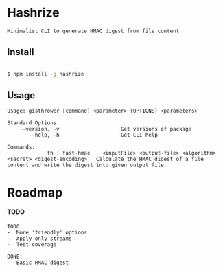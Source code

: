 # Hashrize
`Minimalist CLI to generate HMAC digest from file content`

## Install
```sh

$ npm install -g hashrize
```

## Usage

```
Usage: gisthrower [command] <parameter> {OPTIONS} <parameters>

Standard Options:
    --version, -v                    Get versions of package
       --help, -h                    Get CLI help

Commands:
             fh | fast-hmac    <inputFile> <output-file> <algorithm> <secret> <digest-encoding>   Calculate the HMAC digest of a file content and write the digest into given output file.
```


# Roadmap
#### TODO
```
TODO:
-  More 'friendly' options
-  Apply only streams
-  Test coverage
```
```
DONE:
-  Basic HMAC digest
```